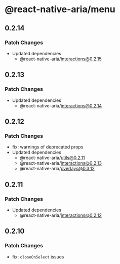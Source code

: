 # @react-native-aria/menu

## 0.2.14

### Patch Changes

- Updated dependencies
  - @react-native-aria/interactions@0.2.15

## 0.2.13

### Patch Changes

- Updated dependencies
  - @react-native-aria/interactions@0.2.14

## 0.2.12

### Patch Changes

- fix: warnings of deprecated props
- Updated dependencies
  - @react-native-aria/utils@0.2.11
  - @react-native-aria/interactions@0.2.13
  - @react-native-aria/overlays@0.3.12

## 0.2.11

### Patch Changes

- Updated dependencies
  - @react-native-aria/interactions@0.2.12

## 0.2.10

### Patch Changes

- fix: `closeOnSelect` issues

